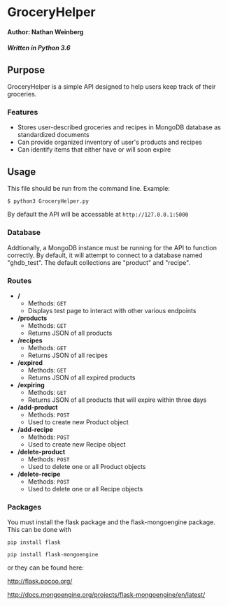 # GroceryHelper
#### Author: Nathan Weinberg
##### Written in Python 3.6

## Purpose
GroceryHelper is a simple API designed to help users keep track of their groceries.

### Features

- Stores user-described groceries and recipes in MongoDB database as standardized documents
- Can provide organized inventory of user's products and recipes
- Can identify items that either have or will soon expire

## Usage
This file should be run from the command line. Example:

 `$ python3 GroceryHelper.py`

By default the API will be accessable at `http://127.0.0.1:5000`

### Database
Addtionally, a MongoDB instance must be running for the API to function correctly. By default, it will attempt to connect to a database named "ghdb_test". The default collections are "product" and "recipe".

### Routes

- **/**
	- Methods: `GET`
	- Displays test page to interact with other various endpoints
- **/products**
	- Methods: `GET`
	- Returns JSON of all products
- **/recipes**
	- Methods: `GET`
	- Returns JSON of all recipes
- **/expired**
	- Methods: `GET`
	- Returns JSON of all expired products
- **/expiring**
	- Methods: `GET`
	- Returns JSON of all products that will expire within three days
- **/add-product**
	- Methods: `POST`
	- Used to create new Product object
- **/add-recipe**
	- Methods: `POST`
	- Used to create new Recipe object
- **/delete-product**
	- Methods: `POST`
	- Used to delete one or all Product objects
- **/delete-recipe**
	- Methods: `POST`
	- Used to delete one or all Recipe objects

### Packages
You must install the flask package and the flask-mongoengine package. This can be done with

`pip install flask`

`pip install flask-mongoengine`

or they can be found here:

http://flask.pocoo.org/

http://docs.mongoengine.org/projects/flask-mongoengine/en/latest/
